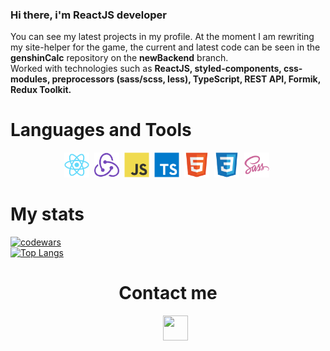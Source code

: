 ### Hi there, i'm ReactJS developer
You can see my latest projects in my profile. 
At the moment I am rewriting my site-helper for the game, the current and latest code can be seen in the <b>genshinCalc</b> repository on the <b>newBackend</b> branch.<br>
Worked with technologies such as <b>ReactJS, styled-components, css-modules, preprocessors (sass/scss, less), TypeScript, REST API, Formik, Redux Toolkit.</b>

<div>
<h1>Languages and Tools</h1>

<div align="center">
  <img src="https://github.com/devicons/devicon/blob/master/icons/react/react-original.svg" title="react" alt="react" width="40" height="40" />&nbsp;
<img src="https://github.com/devicons/devicon/blob/master/icons/redux/redux-original.svg" title="redux" alt="redux" width="40" height="40" />&nbsp;
<img src="https://github.com/devicons/devicon/blob/master/icons/javascript/javascript-original.svg" title="javascript" alt="javascript" width="40" height="40" />&nbsp;
<img src="https://github.com/devicons/devicon/blob/master/icons/typescript/typescript-original.svg" title="typescript" alt="typescript" width="40" height="40" />&nbsp;
<img src="https://github.com/devicons/devicon/blob/master/icons/html5/html5-original.svg" title="html5" alt="html5" width="40" height="40" />&nbsp;
<img src="https://github.com/devicons/devicon/blob/master/icons/css3/css3-original.svg" title="css3" alt="css3" width="40" height="40" />&nbsp;
<img src="https://github.com/devicons/devicon/blob/master/icons/sass/sass-original.svg" title="sass" alt="sass" width="40" height="40" />&nbsp;
</div>
</div>


<h1>My stats</h1>

[![codewars](https://www.codewars.com/users/Spudisisbb/badges/large)](https://www.codewars.com/users/Spudisisbb)  
[![Top Langs](https://github-readme-stats.vercel.app/api/top-langs/?username=Spudisis)](https://github.com/anuraghazra/github-readme-stats)



<div align="center">
  <h1>Contact me</h1>
<ul style="list-style-type: none;"><li><a href='https://t.me/Amevora'><img src="https://cdn-icons-png.flaticon.com/512/408/408788.png" width="40" height="40" /></a></li></ul>
<div align="center">
